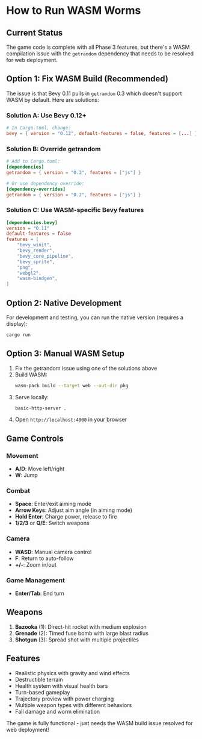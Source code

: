 # How to Run WASM Worms

## Current Status
The game code is complete with all Phase 3 features, but there's a WASM compilation issue with the `getrandom` dependency that needs to be resolved for web deployment.

## Option 1: Fix WASM Build (Recommended)

The issue is that Bevy 0.11 pulls in `getrandom` 0.3 which doesn't support WASM by default. Here are solutions:

### Solution A: Use Bevy 0.12+ 
```toml
# In Cargo.toml, change:
bevy = { version = "0.12", default-features = false, features = [...] }
```

### Solution B: Override getrandom
```toml
# Add to Cargo.toml:
[dependencies]
getrandom = { version = "0.2", features = ["js"] }

# Or use dependency override:
[dependency-overrides]
getrandom = { version = "0.2", features = ["js"] }
```

### Solution C: Use WASM-specific Bevy features
```toml
[dependencies.bevy]
version = "0.11"
default-features = false
features = [
    "bevy_winit",
    "bevy_render", 
    "bevy_core_pipeline",
    "bevy_sprite",
    "png",
    "webgl2",
    "wasm-bindgen",
]
```

## Option 2: Native Development

For development and testing, you can run the native version (requires a display):

```bash
cargo run
```

## Option 3: Manual WASM Setup

1. Fix the getrandom issue using one of the solutions above
2. Build WASM:
   ```bash
   wasm-pack build --target web --out-dir pkg
   ```
3. Serve locally:
   ```bash
   basic-http-server .
   ```
4. Open `http://localhost:4000` in your browser

## Game Controls

### Movement
- **A/D**: Move left/right
- **W**: Jump

### Combat
- **Space**: Enter/exit aiming mode
- **Arrow Keys**: Adjust aim angle (in aiming mode)
- **Hold Enter**: Charge power, release to fire
- **1/2/3** or **Q/E**: Switch weapons

### Camera
- **WASD**: Manual camera control
- **F**: Return to auto-follow
- **+/-**: Zoom in/out

### Game Management
- **Enter/Tab**: End turn

## Weapons
1. **Bazooka** (1): Direct-hit rocket with medium explosion
2. **Grenade** (2): Timed fuse bomb with large blast radius  
3. **Shotgun** (3): Spread shot with multiple projectiles

## Features
- Realistic physics with gravity and wind effects
- Destructible terrain
- Health system with visual health bars
- Turn-based gameplay
- Trajectory preview with power charging
- Multiple weapon types with different behaviors
- Fall damage and worm elimination

The game is fully functional - just needs the WASM build issue resolved for web deployment!